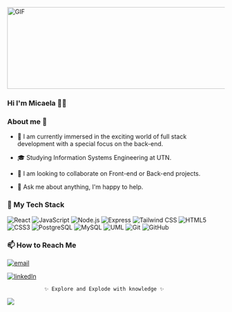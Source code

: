 <!-- [![Header](https://github.com/adamalston/adamalston/raw/master/profile.gif)](https://www.adamalston.com/) -->

<img align="center" alt="GIF" height="190px" width="600px" src="./assets/Black & White Modern Product Launching Soon Video.gif" />


### Hi I'm Micaela 👋🏽


###  About me 👀

- 🌱 I am currently immersed in the exciting world of full stack development with a special focus on the back-end.

<!-- 👩🏽‍💻 I'm currently an information systems engineering student at my 5th year. -->

- 🎓  Studying Information Systems Engineering at UTN.

- 👯 I am looking to collaborate on Front-end or Back-end projects.

- 💬 Ask me about anything, I'm happy to help.

### 🚀 My Tech Stack 
<!-- ### 🛠 Technologies & Tools -->

  ![React](https://img.shields.io/badge/-React-333333?style=flat&logo=react)
  ![JavaScript](https://img.shields.io/badge/-JavaScript-333333?style=flat&logo=javascript)
  ![Node.js](https://img.shields.io/badge/-Node.js-333333?style=flat&logo=node.js)
  ![Express](https://img.shields.io/badge/-Express-333333?style=flat&logo=express)
  ![Tailwind CSS](https://img.shields.io/badge/-Tailwind-333333?style=flat&logo=tailwindCSS) 
  ![HTML5](https://img.shields.io/badge/-HTML5-333333?style=flat&logo=HTML5)
  ![CSS3](https://img.shields.io/badge/-CSS3-333333?style=flat&logo=CSS3&logoColor=1572B6) 
  ![PostgreSQL](https://img.shields.io/badge/-PostgreSQL-333333?style=flat&logo=PostgreSQL)
  ![MySQL](https://img.shields.io/badge/-MySQL-333333?style=flat&logo=mysql)
  ![UML](https://img.shields.io/badge/-UML-333333?style=flat&logo=uml)
  ![Git](https://img.shields.io/badge/-Git-333333?style=flat&logo=git)
  ![GitHub](https://img.shields.io/badge/-GitHub-333333?style=flat&logo=github)

<!-- <a href="https://github.com/micaortiz/website"> -->
  <!-- <img src="https://github-readme-stats.vercel.app/api?username=micaortiz&show_icons=true&hide=commits" /> -->
<!-- </a> -->
<!-- <a href="https://github.com/micaortiz/website"> -->
  <!-- <img src="https://github-readme-stats.vercel.app/api/top-langs/?username=micaortiz&layout=compact" /> -->
<!-- </a> -->


  
### 📫 How to Reach Me 

<a href="mailto:mica.ayelenn984@gmail.com"><img alt="email" src="https://img.shields.io/badge/-mica.ayelenn984@gmail.com-c14438?style=flat-square&logo=Gmail&logoColor=white"></a>

<a href="https://www.linkedin.com/in/micaela-a-ortiz//"><img alt="linkedIn" src="https://img.shields.io/badge/Micaela Ayelen Ortiz-blue?style=flat&logo=linkedin"></a>

                ✨ Explore and Explode with knowledge ✨

![](https://komarev.com/ghpvc/?username=micaortiz&color=79b8ff)


